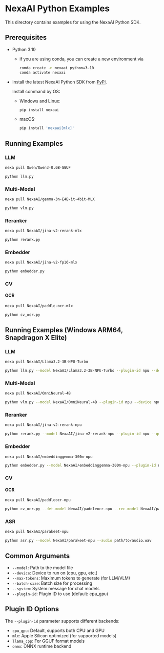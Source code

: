 # NexaAI Python Examples

This directory contains examples for using the NexaAI Python SDK.

## Prerequisites

- Python 3.10
  - if you are using conda, you can create a new environment via
    ```sh
    conda create -n nexaai python=3.10
    conda activate nexaai
    ```
- Install the latest NexaAI Python SDK from [PyPI](https://pypi.org/project/nexaai/#history).

  Install command by OS:

  - Windows and Linux:
    ```bash
    pip install nexaai
    ```
  - macOS:
    ```bash
    pip install 'nexaai[mlx]'
    ```

## Running Examples

### LLM

```bash
nexa pull Qwen/Qwen3-0.6B-GGUF

python llm.py
```

### Multi-Modal

```bash
nexa pull NexaAI/gemma-3n-E4B-it-4bit-MLX

python vlm.py
```

### Reranker

```bash
nexa pull NexaAI/jina-v2-rerank-mlx

python rerank.py
```

### Embedder

```bash
nexa pull NexaAI/jina-v2-fp16-mlx

python embedder.py
```

### CV

#### OCR

```bash
nexa pull NexaAI/paddle-ocr-mlx

python cv_ocr.py
```
## Running Examples (Windows ARM64, Snapdragon X Elite)

### LLM
```bash
nexa pull NexaAI/Llama3.2-3B-NPU-Turbo

python llm.py --model NexaAI/Llama3.2-3B-NPU-Turbo --plugin-id npu --device npu --max-tokens 100 --system "You are a helpful assistant."
```

### Multi-Modal

```bash
nexa pull NexaAI/OmniNeural-4B

python vlm.py --model NexaAI/OmniNeural-4B --plugin-id npu --device npu --max-tokens 100 --system "You are a helpful assistant."
```

### Reranker
```bash
nexa pull NexaAI/jina-v2-rerank-npu

python rerank.py --model NexaAI/jina-v2-rerank-npu --plugin-id npu --query "Where is on-device AI?" --documents "On-device AI is a type of AI that is processed on the device itself, rather than in the cloud." "edge computing" "A ragdoll is a breed of cat that is known for its long, flowing hair and gentle personality." "The capital of France is Paris."
```

### Embedder
```bash
nexa pull NexaAI/embeddinggemma-300m-npu

python embedder.py --model NexaAI/embeddinggemma-300m-npu --plugin-id npu --texts "On-device AI is a type of AI that is processed on the device itself, rather than in the cloud." "edge computing" "A ragdoll is a breed of cat that is known for its long, flowing hair and gentle personality." "The capital of France is Paris." --query "what is on device AI" --batch-size 2
```

### CV

#### OCR
```bash
nexa pull NexaAI/paddleocr-npu

python cv_ocr.py --det-model NexaAI/paddleocr-npu --rec-model NexaAI/paddleocr-npu --image path/to/image.png
```

### ASR
```bash
nexa pull NexaAI/parakeet-npu

python asr.py --model NexaAI/parakeet-npu --audio path/to/audio.wav
```

## Common Arguments

- `--model`: Path to the model file
- `--device`: Device to run on (cpu, gpu, etc.)
- `--max-tokens`: Maximum tokens to generate (for LLM/VLM)
- `--batch-size`: Batch size for processing
- `--system`: System message for chat models
- `--plugin-id`: Plugin ID to use (default: cpu_gpu)

## Plugin ID Options

The `--plugin-id` parameter supports different backends:
- `cpu_gpu`: Default, supports both CPU and GPU
- `mlx`: Apple Silicon optimized (for supported models)
- `llama_cpp`: For GGUF format models
- `onnx`: ONNX runtime backend